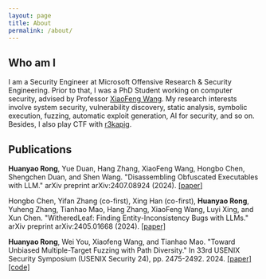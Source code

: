 ```yaml
---
layout: page
title: About
permalink: /about/
---
```


## Who am I

I am a Security Engineer at Microsoft Offensive Research & Security Engineering. Prior to that, I was a PhD Student working on computer security, advised by Professor [XiaoFeng Wang](https://wangxiaofeng7.github.io/). My research interests involve system security, vulnerability discovery, static analysis, symbolic execution, fuzzing, automatic exploit generation, AI for security, and so on. Besides, I also play CTF with [r3kapig](https://r3kapig.com/).

## Publications

**Huanyao Rong**, Yue Duan, Hang Zhang, XiaoFeng Wang, Hongbo Chen, Shengchen Duan, and Shen Wang. "Disassembling Obfuscated Executables with LLM." arXiv preprint arXiv:2407.08924 (2024). [\[paper\]](https://arxiv.org/abs/2407.08924)

Hongbo Chen, Yifan Zhang (co-first), Xing Han (co-first), **Huanyao Rong**, Yuheng Zhang, Tianhao Mao, Hang Zhang, XiaoFeng Wang, Luyi Xing, and Xun Chen. "WitheredLeaf: Finding Entity-Inconsistency Bugs with LLMs." arXiv preprint arXiv:2405.01668 (2024). [\[paper\]](https://arxiv.org/abs/2405.01668)

**Huanyao Rong**, Wei You, Xiaofeng Wang, and Tianhao Mao. "Toward Unbiased Multiple-Target Fuzzing with Path Diversity." In 33rd USENIX Security Symposium (USENIX Security 24), pp. 2475-2492. 2024. [\[paper\]](https://www.usenix.org/conference/usenixsecurity24/presentation/rong) [\[code\]](https://github.com/Mem2019/AFLRun)
